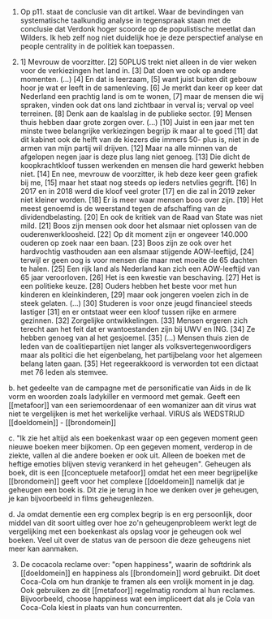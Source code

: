 1.  Op p11. staat de conclusie van dit artikel. Waar de bevindingen van systematische taalkundig analyse in tegenspraak staan met de conclusie dat Verdonk hoger scoorde op de populistische meetlat dan Wilders. Ik heb zelf nog niet duidelijk hoe je deze perspectief analyse en people centrality in de politiek kan toepassen.

2.  1] Mevrouw de voorzitter. [2] 50PLUS trekt niet alleen in de vier weken voor de verkiezingen het land in. [3] Dat doen we ook op andere momenten. (…) [4] En dat is leerzaam, [5] want juist buiten dit gebouw hoor je wat er leeft in de samenleving. [6] Je merkt dan keer op keer dat Nederland een prachtig land is om te wonen, [7] maar de mensen die wij spraken, vinden ook dat ons land zichtbaar in verval is; verval op veel terreinen. [8] Denk aan de kaalslag in de publieke sector. [9] Mensen thuis hebben daar grote zorgen over. (…) [10] Juist in een jaar met ten minste twee belangrijke verkiezingen begrijp ik maar al te goed [11] dat dit kabinet ook de helft van de kiezers die immers 50- plus is, niet in de armen van mijn partij wil drijven. [12] Maar na alle minnen van de afgelopen negen jaar is deze plus lang niet genoeg. [13] Die dicht de koopkrachtkloof tussen werkenden en mensen die hard gewerkt hebben niet. [14] En nee, mevrouw de voorzitter, ik heb deze keer geen grafiek bij me, [15] maar het staat nog steeds op ieders netvlies gegrift. [16] In 2017 en in 2018 werd die kloof veel groter [17] en die zal in 2019 zeker niet kleiner worden. [18] Er is meer waar mensen boos over zijn. [19] Het meest genoemd is de weerstand tegen de afschaffing van de dividendbelasting. [20] En ook de kritiek van de Raad van State was niet mild. [21] Boos zijn mensen ook door het alsmaar niet oplossen van de ouderenwerkloosheid. [22] Op dit moment zijn er ongeveer 140.000 ouderen op zoek naar een baan. [23] Boos zijn ze ook over het hardvochtig vasthouden aan een alsmaar stijgende AOW-leeftijd, [24] terwijl er geen oog is voor mensen die maar met moeite de 65 dachten te halen. [25] Een rijk land als Nederland kan zich een AOW-leeftijd van 65 jaar veroorloven. [26] Het is een kwestie van beschaving. [27] Het is een politieke keuze. [28] Ouders hebben het beste voor met hun kinderen en kleinkinderen, [29] maar ook jongeren voelen zich in de steek gelaten. (…) [30] Studeren is voor onze jeugd financieel steeds lastiger [31] en er ontstaat weer een kloof tussen rijke en armere gezinnen. [32] Zorgelijke ontwikkelingen. [33] Mensen ergeren zich terecht aan het feit dat er wantoestanden zijn bij UWV en ING. [34] Ze hebben genoeg van al het gesjoemel. [35] (…) Mensen thuis zien de leden van de coalitiepartijen niet langer als volksvertegenwoordigers maar als politici die het eigenbelang, het partijbelang voor het algemeen belang laten gaan. [35] Het regeerakkoord is verworden tot een dictaat met 76 leden als stemvee.
 
b. het gedeelte van de campagne met de personificatie van Aids in de Ik vorm en woorden zoals ladykiller en vermoord met gemak. Geeft een [[metafoor]] van een seriemoordenaar of een womanizer aan dit virus wat niet te vergelijken is met het werkelijke verhaal.
VIRUS als WEDSTRIJD
[[doeldomein]] - [[brondomein]]

c. "Ik zie het altijd als een boekenkast waar op een gegeven moment geen nieuwe boeken meer bijkomen. Op een gegeven moment, verderop in de ziekte, vallen al die andere boeken er ook uit. Alleen de boeken met de heftige emoties blijven stevig verankerd in het geheugen". 
Geheugen als boek, dit is een [[conceptuele metafoor]] omdat het een meer begrijpelijke [[brondomein]] geeft voor het complexe [[doeldomein]] namelijk dat je geheugen een boek is. Dit zie je terug in hoe we denken over je geheugen, je kan bijvoorbeeld in films geheugenlezen.

d. Ja omdat dementie een erg complex begrip is en erg persoonlijk, door middel van dit soort uitleg over hoe zo'n geheugenprobleem werkt legt de vergelijking met een boekenkast als opslag voor je geheugen ook wel boeken. Veel uit over de status van de persoon die deze geheugens niet meer kan aanmaken.

3. De cocacola reclame over: "open happiness", waarin de softdrink als [[doeldomein]] en happiness als [[brondomein]] word gebruikt. Dit doet Coca-Cola om hun drankje te framen als een vrolijk moment in je dag. Ook gebruiken ze dit [[metafoor]] regelmatig rondom al hun reclames. Bijvoorbeeld, choose happiness wat een impliceert dat als je Cola van Coca-Cola kiest in plaats van hun concurrenten. 